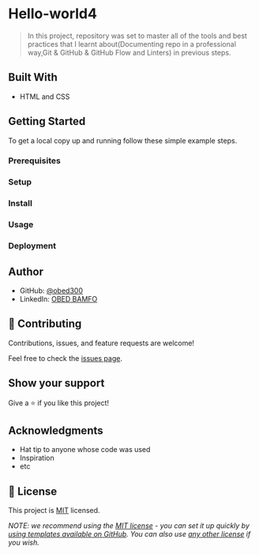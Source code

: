 # Hello-world4

> In this project, repository was set to master all of the tools and best practices that I learnt about(Documenting repo in a professional way,Git & GitHub & GitHub Flow and Linters) in previous steps.


## Built With

- HTML and CSS

## Getting Started

To get a local copy up and running follow these simple example steps.

### Prerequisites

### Setup

### Install

### Usage

### Deployment



## Author

- GitHub: [@obed300](https://github.com/obed300?tab=repositoriese)
- LinkedIn: [OBED BAMFO](https://www.linkedin.com/in/obed-bamfo-4b152421b/)


## 🤝 Contributing

Contributions, issues, and feature requests are welcome!

Feel free to check the [issues page](../../issues/).

## Show your support

Give a ⭐️ if you like this project!

## Acknowledgments

- Hat tip to anyone whose code was used
- Inspiration
- etc

## 📝 License

This project is [MIT](./LICENSE) licensed.

_NOTE: we recommend using the [MIT license](https://choosealicense.com/licenses/mit/) - you can set it up quickly by [using templates available on GitHub](https://docs.github.com/en/communities/setting-up-your-project-for-healthy-contributions/adding-a-license-to-a-repository). You can also use [any other license](https://choosealicense.com/licenses/) if you wish._
